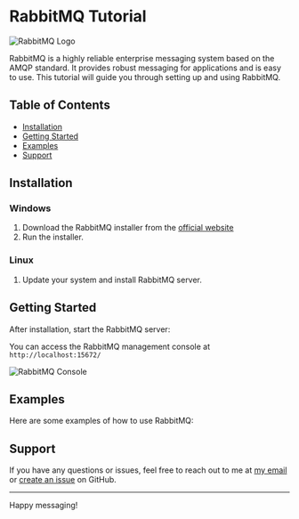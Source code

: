 # RabbitMQ Tutorial

![RabbitMQ Logo](https://www.rabbitmq.com/img/logo-rabbitmq.svg)

RabbitMQ is a highly reliable enterprise messaging system based on the AMQP standard. It provides robust messaging for applications and is easy to use. This tutorial will guide you through setting up and using RabbitMQ.

## Table of Contents

- [Installation](#installation)
- [Getting Started](#getting-started)
- [Examples](#examples)
- [Support](#support)

## Installation

### Windows

1. Download the RabbitMQ installer from the [official website](https://www.rabbitmq.com/download.html)
2. Run the installer.

### Linux

1. Update your system and install RabbitMQ server.


## Getting Started

After installation, start the RabbitMQ server:


You can access the RabbitMQ management console at `http://localhost:15672/`

![RabbitMQ Console](console-url)

## Examples

Here are some examples of how to use RabbitMQ:


## Support

If you have any questions or issues, feel free to reach out to me at [my email](mailto:tesfayegirma360@gmail.com) or [create an issue](https://github.com/tesfayegirma-116/rabbitmq/issues) on GitHub.

---

Happy messaging!

